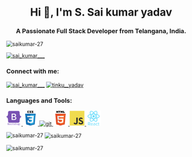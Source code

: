 <h1 align="center">Hi 👋, I'm S. Sai kumar yadav</h1>
<h3 align="center">A Passionate Full Stack Developer from Telangana, India.</h3>

<p align="left"> <img src="https://komarev.com/ghpvc/?username=saikumar-27&label=Profile%20views&color=0e75b6&style=flat" alt="saikumar-27" /> </p>

<p align="left"> <a href="https://twitter.com/sai_kumar___" target="blank"><img src="https://img.shields.io/twitter/follow/sai_kumar___?logo=twitter&style=for-the-badge" alt="sai_kumar___" /></a> </p>

<h3 align="left">Connect with me:</h3>
<p align="left">
<a href="https://twitter.com/sai_kumar___" target="blank"><img align="center" src="https://raw.githubusercontent.com/rahuldkjain/github-profile-readme-generator/master/src/images/icons/Social/twitter.svg" alt="sai_kumar___" height="30" width="40" /></a>
<a href="https://instagram.com/tinku__yadav" target="blank"><img align="center" src="https://raw.githubusercontent.com/rahuldkjain/github-profile-readme-generator/master/src/images/icons/Social/instagram.svg" alt="tinku__yadav" height="30" width="40" /></a>
</p>

<h3 align="left">Languages and Tools:</h3>
<p align="left"> <a href="https://getbootstrap.com" target="_blank"> <img src="https://raw.githubusercontent.com/devicons/devicon/master/icons/bootstrap/bootstrap-plain-wordmark.svg" alt="bootstrap" width="40" height="40"/> </a> <a href="https://www.w3schools.com/css/" target="_blank"> <img src="https://raw.githubusercontent.com/devicons/devicon/master/icons/css3/css3-original-wordmark.svg" alt="css3" width="40" height="40"/> </a> <a href="https://git-scm.com/" target="_blank"> <img src="https://www.vectorlogo.zone/logos/git-scm/git-scm-icon.svg" alt="git" width="40" height="40"/> </a> <a href="https://www.w3.org/html/" target="_blank"> <img src="https://raw.githubusercontent.com/devicons/devicon/master/icons/html5/html5-original-wordmark.svg" alt="html5" width="40" height="40"/> </a> <a href="https://developer.mozilla.org/en-US/docs/Web/JavaScript" target="_blank"> <img src="https://raw.githubusercontent.com/devicons/devicon/master/icons/javascript/javascript-original.svg" alt="javascript" width="40" height="40"/> </a> <a href="https://reactjs.org/" target="_blank"> <img src="https://raw.githubusercontent.com/devicons/devicon/master/icons/react/react-original-wordmark.svg" alt="react" width="40" height="40"/> </a> </p>

<p><img align="left" src="https://github-readme-stats.vercel.app/api/top-langs?username=saikumar-27&show_icons=true&locale=en&layout=compact" alt="saikumar-27" /></p>

<p>&nbsp;<img align="center" src="https://github-readme-stats.vercel.app/api?username=saikumar-27&show_icons=true&locale=en" alt="saikumar-27" /></p>

<p><img align="center" src="https://github-readme-streak-stats.herokuapp.com/?user=saikumar-27&" alt="saikumar-27" /></p>
